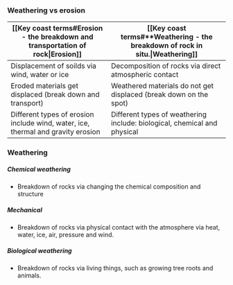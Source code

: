 ### Weathering vs erosion

| [[Key coast terms#**Erosion - the breakdown and transportation of rock**\|Erosion]] | [[Key coast terms#**Weathering - the breakdown of rock in situ.\|Weathering]] |
| ----------------------------------------------------------------------------------- | ----------------------------------------------------------------------------- |
| Displacement of soilds via wind, water or ice                                    | Decomposition of rocks via direct atmospheric contact                    |
| Eroded materials get displaced (break down and transport)                        | Weathered materials do not get displaced (break down on the spot)        |                     
| Different types of erosion include wind, water, ice, thermal and gravity erosion | Different types of weathering include: biological, chemical and physical |   
### Weathering 

##### Chemical weathering
- Breakdown of rocks via changing the chemical composition and structure
##### Mechanical 
- Breakdown of rocks via physical contact with the atmosphere via heat, water, ice, air, pressure and wind.
##### Biological weathering 
- Breakdown of rocks via living things, such as growing tree roots and animals.